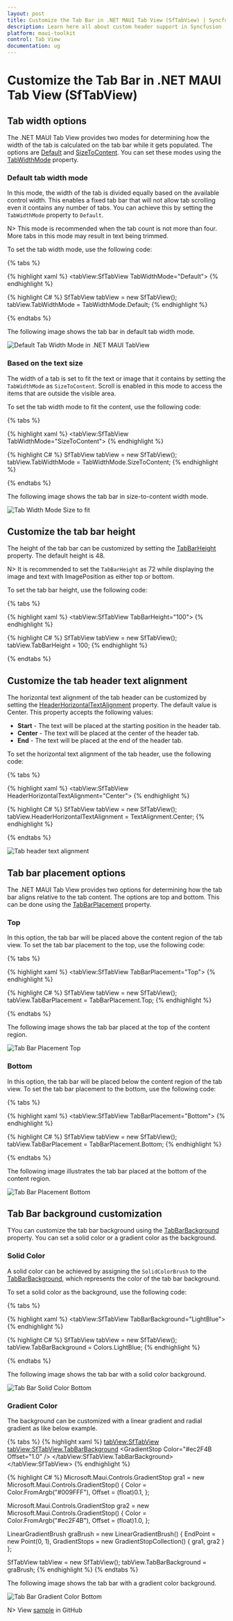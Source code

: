 ```yaml
---
layout: post
title: Customize the Tab Bar in .NET MAUI Tab View (SfTabView) | Syncfusion
description: Learn here all about custom header support in Syncfusion .NET MAUI Tab View (SfTabView) control and more.
platform: maui-toolkit
control: Tab View
documentation: ug
---
```


# Customize the Tab Bar in .NET MAUI Tab View (SfTabView)

## Tab width options

The .NET MAUI Tab View provides two modes for determining how the width of the tab is calculated on the tab bar while it gets populated. The options are [Default](https://help.syncfusion.com/cr/maui-toolkit/Syncfusion.Maui.Toolkit.TabView.TabWidthMode.html#Syncfusion_Maui_Toolkit_TabView_TabWidthMode_Default) and [SizeToContent](https://help.syncfusion.com/cr/maui-toolkit/Syncfusion.Maui.Toolkit.TabView.TabWidthMode.html#Syncfusion_Maui_Toolkit_TabView_TabWidthMode_SizeToContent). You can set these modes using the [TabWidthMode](https://help.syncfusion.com/cr/maui-toolkit/Syncfusion.Maui.Toolkit.TabView.TabWidthMode.html) property.

### Default tab width mode

In this mode, the width of the tab is divided equally based on the available control width. This enables a fixed tab bar that will not allow tab scrolling even it contains any number of tabs. You can achieve this by setting the `TabWidthMode` property to `Default`.

N> This mode is recommended when the tab count is not more than four. More tabs in this mode may result in text being trimmed.

To set the tab width mode, use the following code:

{% tabs %}

{% highlight xaml %}
    <tabView:SfTabView TabWidthMode="Default">
{% endhighlight %}

{% highlight C# %}
SfTabView tabView = new SfTabView();
tabView.TabWidthMode = TabWidthMode.Default;
{% endhighlight %}

{% endtabs %}

The following image shows the tab bar in default tab width mode.

![Default Tab Width Mode in .NET MAUI TabView](images/Tab-Width-Mode-Default.png)

### Based on the text size

The width of a tab is set to fit the text or image that it contains by setting the `TabWidthMode` as `SizeToContent`. Scroll is enabled in this mode to access the items that are outside the visible area.

To set the tab width mode to fit the content, use the following code:

{% tabs %}

{% highlight xaml %}
    <tabView:SfTabView TabWidthMode="SizeToContent">
{% endhighlight %}

{% highlight C# %}
SfTabView tabView = new SfTabView();
tabView.TabWidthMode = TabWidthMode.SizeToContent;
{% endhighlight %}

{% endtabs %}

The following image shows the tab bar in size-to-content width mode.

![Tab Width Mode Size to fit](images/Tab-Width-Mode-SizeToFit.png) 

## Customize the tab bar height

The height of the tab bar can be customized by setting the [TabBarHeight](https://help.syncfusion.com/cr/maui-toolkit/Syncfusion.Maui.Toolkit.TabView.SfTabView.html#Syncfusion_Maui_Toolkit_TabView_SfTabView_TabBarHeight) property. The default height is 48.

N> It is recommended to set the `TabBarHeight` as 72 while displaying the image and text with ImagePosition as either top or bottom.

To set the tab bar height, use the following code:

{% tabs %}

{% highlight xaml %}
    <tabView:SfTabView TabBarHeight="100">
{% endhighlight %}

{% highlight C# %}
SfTabView tabView = new SfTabView();
tabView.TabBarHeight = 100;
{% endhighlight %}

{% endtabs %}

## Customize the tab header text alignment

The horizontal text alignment of the tab header can be customized by setting the [HeaderHorizontalTextAlignment](https://help.syncfusion.com/cr/maui-toolkit/Syncfusion.Maui.Toolkit.TabView.SfTabView.html#Syncfusion_Maui_Toolkit_TabView_SfTabView_HeaderHorizontalTextAlignment) property. The default value is Center. This property accepts the following values:

*   **Start** - The text will be placed at the starting position in the header tab.
*   **Center** - The text will be placed at the center of the header tab.
*   **End** - The text will be placed at the end of the header tab.

To set the horizontal text alignment of the tab header, use the following code:

{% tabs %}

{% highlight xaml %} 
<tabView:SfTabView HeaderHorizontalTextAlignment="Center"> 
{% endhighlight %}

{% highlight C# %}
SfTabView tabView = new SfTabView(); 
tabView.HeaderHorizontalTextAlignment = TextAlignment.Center; {% endhighlight %}

{% endtabs %}

![Tab header text alignment](images/HorizontalTextAlignmentCenter.png) 

## Tab bar placement options 

The .NET MAUI Tab View provides two options for determining how the tab bar aligns relative to the tab content. The options are top and bottom. This can be done using the [TabBarPlacement](https://help.syncfusion.com/cr/maui-toolkit/Syncfusion.Maui.Toolkit.TabView.SfTabView.html#Syncfusion_Maui_Toolkit_TabView_SfTabView_TabBarPlacement) property.

### Top

In this option, the tab bar will be placed above the content region of the tab view. To set the tab bar placement to the top, use the following code:

{% tabs %}

{% highlight xaml %}
    <tabView:SfTabView TabBarPlacement="Top">
{% endhighlight %}

{% highlight C# %}
SfTabView tabView = new SfTabView();
tabView.TabBarPlacement = TabBarPlacement.Top;
{% endhighlight %}

{% endtabs %}

The following image shows the tab bar placed at the top of the content region.

![Tab Bar Placement Top](images/Tab-bar-Placement-Top.png) 

### Bottom

In this option, the tab bar will be placed below the content region of the tab view. To set the tab bar placement to the bottom, use the following code:

{% tabs %}

{% highlight xaml %}
    <tabView:SfTabView TabBarPlacement="Bottom">
{% endhighlight %}

{% highlight C# %}
SfTabView tabView = new SfTabView();
tabView.TabBarPlacement = TabBarPlacement.Bottom;
{% endhighlight %}

{% endtabs %}

The following image illustrates the tab bar placed at the bottom of the content region.

![Tab Bar Placement Bottom](images/Tab-bar-Placement-Bottom.png) 

## Tab Bar background customization

TYou can customize the tab bar background using the [TabBarBackground](https://help.syncfusion.com/cr/maui-toolkit/Syncfusion.Maui.Toolkit.TabView.SfTabView.html#Syncfusion_Maui_Toolkit_TabView_SfTabView_TabBarBackground) property. You can set a solid color or a gradient color as the background.

### Solid Color 

A solid color can be achieved by assigning the `SolidColorBrush` to the [TabBarBackground](https://help.syncfusion.com/cr/maui-toolkit/Syncfusion.Maui.Toolkit.TabView.SfTabView.html#Syncfusion_Maui_Toolkit_TabView_SfTabView_TabBarBackground), which represents the color of the tab bar background.

To set a solid color as the background, use the following code:

{% tabs %}

{% highlight xaml %}
    <tabView:SfTabView TabBarBackground="LightBlue">
{% endhighlight %}

{% highlight C# %}
SfTabView tabView = new SfTabView();
tabView.TabBarBackground = Colors.LightBlue;
{% endhighlight %}

{% endtabs %}

The following image shows the tab bar with a solid color background.

![Tab Bar Solid Color Bottom](images/TabBarSolidColor.png) 

### Gradient Color 

The background can be customized with a linear gradient and radial gradient as like below example.

{% tabs %}
{% highlight xaml %}
    <tabView:SfTabView>
        <tabView:SfTabView.TabBarBackground>
            <LinearGradientBrush EndPoint="0,1">
                <GradientStop Color="#009FFF" Offset="0.1" />
                <GradientStop Color="#ec2F4B Offset="1.0" />
            </LinearGradientBrush>
        </tabView:SfTabView.TabBarBackground>
    </tabView:SfTabView>
{% endhighlight %}


{% highlight C# %}
Microsoft.Maui.Controls.GradientStop gra1 = new Microsoft.Maui.Controls.GradientStop()
{
    Color = Color.FromArgb("#009FFF"),
    Offset = (float)0.1,
};

Microsoft.Maui.Controls.GradientStop gra2 = new Microsoft.Maui.Controls.GradientStop()
{
    Color = Color.FromArgb("#ec2F4B"),
    Offset = (float)1.0,
};

LinearGradientBrush graBrush = new LinearGradientBrush()
{
    EndPoint = new Point(0, 1),
    GradientStops = new GradientStopCollection() { gra1, gra2 }
};

SfTabView tabView = new SfTabView();
tabView.TabBarBackground = graBrush;
{% endhighlight %}
{% endtabs %}

The following image shows the tab bar with a gradient color background.

![Tab Bar Gradient Color Bottom](images/TabBarGradientColor.png)

N> View [sample](https://github.com/SyncfusionExamples/maui-toolkit-samples/tree/master/TabView/TabBarCustomization) in GitHub